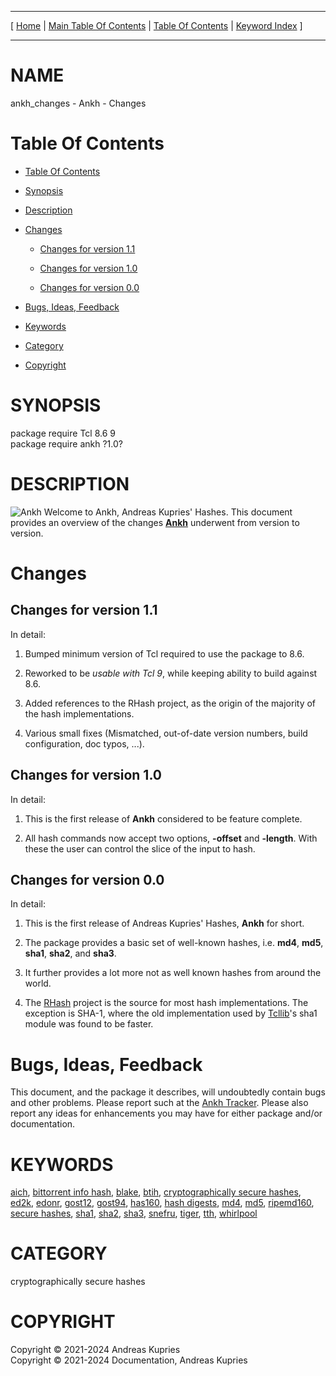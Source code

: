 
[//000000001]: # (ankh\_changes \- Ankh)
[//000000002]: # (Generated from file 'ankh\_changes\.man' by tcllib/doctools with format 'markdown')
[//000000003]: # (Copyright &copy; 2021\-2024 Andreas Kupries)
[//000000004]: # (Copyright &copy; 2021\-2024 Documentation, Andreas Kupries)
[//000000005]: # (ankh\_changes\(n\) 1\.0 doc "Ankh")

<hr> [ <a href="../../../../../../home">Home</a> &#124; <a
href="../../toc.md">Main Table Of Contents</a> &#124; <a
href="../toc.md">Table Of Contents</a> &#124; <a
href="../../index.md">Keyword Index</a> ] <hr>

# NAME

ankh\_changes \- Ankh \- Changes

# <a name='toc'></a>Table Of Contents

  - [Table Of Contents](#toc)

  - [Synopsis](#synopsis)

  - [Description](#section1)

  - [Changes](#section2)

      - [Changes for version 1\.1](#subsection1)

      - [Changes for version 1\.0](#subsection2)

      - [Changes for version 0\.0](#subsection3)

  - [Bugs, Ideas, Feedback](#section3)

  - [Keywords](#keywords)

  - [Category](#category)

  - [Copyright](#copyright)

# <a name='synopsis'></a>SYNOPSIS

package require Tcl 8\.6 9  
package require ankh ?1\.0?  

# <a name='description'></a>DESCRIPTION

![](\.\./\.\./image/logo\.png "Ankh") Welcome to Ankh, Andreas Kupries' Hashes\.
This document provides an overview of the changes __[Ankh](ankh\.md)__
underwent from version to version\.

# <a name='section2'></a>Changes

## <a name='subsection1'></a>Changes for version 1\.1

In detail:

  1. Bumped minimum version of Tcl required to use the package to 8\.6\.

  1. Reworked to be *usable with Tcl 9*, while keeping ability to build
     against 8\.6\.

  1. Added references to the RHash project, as the origin of the majority of the
     hash implementations\.

  1. Various small fixes \(Mismatched, out\-of\-date version numbers, build
     configuration, doc typos, \.\.\.\)\.

## <a name='subsection2'></a>Changes for version 1\.0

In detail:

  1. This is the first release of __Ankh__ considered to be feature
     complete\.

  1. All hash commands now accept two options, __\-offset__ and
     __\-length__\. With these the user can control the slice of the input to
     hash\.

## <a name='subsection3'></a>Changes for version 0\.0

In detail:

  1. This is the first release of Andreas Kupries' Hashes, __Ankh__ for
     short\.

  1. The package provides a basic set of well\-known hashes, i\.e\. __md4__,
     __md5__, __sha1__, __sha2__, and __sha3__\.

  1. It further provides a lot more not as well known hashes from around the
     world\.

  1. The [RHash](https://github\.com/rhash/RHash) project is the source for
     most hash implementations\. The exception is SHA\-1, where the old
     implementation used by [Tcllib](https://core\.tcl\-lang\.org/tcllib)'s
     sha1 module was found to be faster\.

# <a name='section3'></a>Bugs, Ideas, Feedback

This document, and the package it describes, will undoubtedly contain bugs and
other problems\. Please report such at the [Ankh
Tracker](https://core\.tcl\-lang\.org/akupries/ankh)\. Please also report any
ideas for enhancements you may have for either package and/or documentation\.

# <a name='keywords'></a>KEYWORDS

[aich](\.\./\.\./index\.md\#aich), [bittorrent info
hash](\.\./\.\./index\.md\#bittorrent\_info\_hash),
[blake](\.\./\.\./index\.md\#blake), [btih](\.\./\.\./index\.md\#btih),
[cryptographically secure
hashes](\.\./\.\./index\.md\#cryptographically\_secure\_hashes),
[ed2k](\.\./\.\./index\.md\#ed2k), [edonr](\.\./\.\./index\.md\#edonr),
[gost12](\.\./\.\./index\.md\#gost12), [gost94](\.\./\.\./index\.md\#gost94),
[has160](\.\./\.\./index\.md\#has160), [hash
digests](\.\./\.\./index\.md\#hash\_digests), [md4](\.\./\.\./index\.md\#md4),
[md5](\.\./\.\./index\.md\#md5), [ripemd160](\.\./\.\./index\.md\#ripemd160),
[secure hashes](\.\./\.\./index\.md\#secure\_hashes),
[sha1](\.\./\.\./index\.md\#sha1), [sha2](\.\./\.\./index\.md\#sha2),
[sha3](\.\./\.\./index\.md\#sha3), [snefru](\.\./\.\./index\.md\#snefru),
[tiger](\.\./\.\./index\.md\#tiger), [tth](\.\./\.\./index\.md\#tth),
[whirlpool](\.\./\.\./index\.md\#whirlpool)

# <a name='category'></a>CATEGORY

cryptographically secure hashes

# <a name='copyright'></a>COPYRIGHT

Copyright &copy; 2021\-2024 Andreas Kupries  
Copyright &copy; 2021\-2024 Documentation, Andreas Kupries
